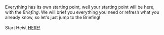 Everything has its own starting point, well your starting point will be here, with the *Briefing*. We will brief you everything you need or refresh what you already know, so let's just jump to the Briefing!  
&nbsp;  
Start Heist [HERE!](http://103.178.153.113:30001)
